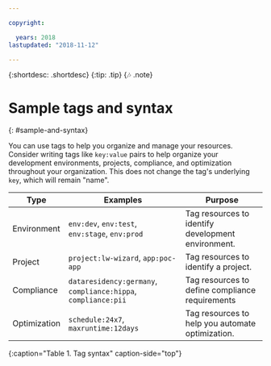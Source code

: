 ```yaml
---

copyright:

  years: 2018
lastupdated: "2018-11-12"

---
```


{:shortdesc: .shortdesc}
{:tip: .tip}
{:notes: .note}


# Sample tags and syntax
{: #sample-and-syntax}

You can use tags to help you organize and manage your resources. Consider writing tags like `key:value` pairs to help organize your development environments, projects, compliance, and optimization throughout your organization. This does not change the tag's underlying `key`, which will remain "name". 

| Type | Examples | Purpose |
|------|----------|---------|
| Environment | `env:dev`, `env:test`, `env:stage`, `env:prod` | Tag resources to identify development environment.|
| Project | `project:lw-wizard`, `app:poc-app` | Tag resources to identify a project. |
| Compliance | `dataresidency:germany`, `compliance:hippa`, `compliance:pii` | Tag resources to define compliance requirements |
| Optimization | `schedule:24x7`, `maxruntime:12days` | Tag resources to help you automate optimization. |
{:caption="Table 1. Tag syntax" caption-side="top"}
